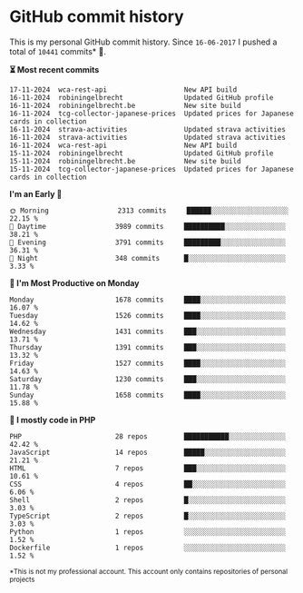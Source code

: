 # GitHub commit history
This is my personal GitHub commit history. Since <!--START_SECTION:first-commit-date-->`16-06-2017`<!--END_SECTION:first-commit-date--> I pushed a total of <!--START_SECTION:total-commit-count-->`10441`<!--END_SECTION:total-commit-count--> commits* 🎉.

<!--START_SECTION:most-recent-commits-->
**⏳ Most recent commits**
                                        
```text
17-11-2024  wca-rest-api                   New API build
16-11-2024  robiningelbrecht               Updated GitHub profile
16-11-2024  robiningelbrecht.be            New site build
16-11-2024  tcg-collector-japanese-prices  Updated prices for Japanese cards in collection
16-11-2024  strava-activities              Updated strava activities
16-11-2024  strava-activities              Updated strava activities
16-11-2024  wca-rest-api                   New API build
15-11-2024  robiningelbrecht               Updated GitHub profile
15-11-2024  robiningelbrecht.be            New site build
15-11-2024  tcg-collector-japanese-prices  Updated prices for Japanese cards in collection
```
<!--END_SECTION:most-recent-commits-->  

<!--START_SECTION:commits-per-day-time-->
**I&#039;m an Early 🐤**

```text
🌞 Morning                 2313 commits     ██████░░░░░░░░░░░░░░░░░░░   22.15 %
🌆 Daytime                 3989 commits     ██████████░░░░░░░░░░░░░░░   38.21 %
🌃 Evening                 3791 commits     █████████░░░░░░░░░░░░░░░░   36.31 %
🌙 Night                   348 commits      █░░░░░░░░░░░░░░░░░░░░░░░░   3.33 %
```
<!--END_SECTION:commits-per-day-time-->  

<!--START_SECTION:commits-per-weekday-->
**📅 I&#039;m Most Productive on Monday**

```text
Monday                    1678 commits     ████░░░░░░░░░░░░░░░░░░░░░   16.07 %
Tuesday                   1526 commits     ████░░░░░░░░░░░░░░░░░░░░░   14.62 %
Wednesday                 1431 commits     ███░░░░░░░░░░░░░░░░░░░░░░   13.71 %
Thursday                  1391 commits     ███░░░░░░░░░░░░░░░░░░░░░░   13.32 %
Friday                    1527 commits     ████░░░░░░░░░░░░░░░░░░░░░   14.63 %
Saturday                  1230 commits     ███░░░░░░░░░░░░░░░░░░░░░░   11.78 %
Sunday                    1658 commits     ████░░░░░░░░░░░░░░░░░░░░░   15.88 %
```
<!--END_SECTION:commits-per-weekday-->  

<!--START_SECTION:repos-per-language-->
**💬 I mostly code in PHP**

```text
PHP                       28 repos         ███████████░░░░░░░░░░░░░░   42.42 %
JavaScript                14 repos         █████░░░░░░░░░░░░░░░░░░░░   21.21 %
HTML                      7 repos          ███░░░░░░░░░░░░░░░░░░░░░░   10.61 %
CSS                       4 repos          ██░░░░░░░░░░░░░░░░░░░░░░░   6.06 %
Shell                     2 repos          █░░░░░░░░░░░░░░░░░░░░░░░░   3.03 %
TypeScript                2 repos          █░░░░░░░░░░░░░░░░░░░░░░░░   3.03 %
Python                    1 repos          ░░░░░░░░░░░░░░░░░░░░░░░░░   1.52 %
Dockerfile                1 repos          ░░░░░░░░░░░░░░░░░░░░░░░░░   1.52 %
```
<!--END_SECTION:repos-per-language-->  

<sub>*This is not my professional account. This account only contains repositories of personal projects</sub>
